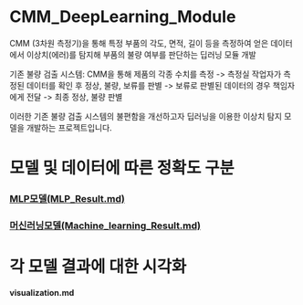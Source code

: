# CMM_DeepLearning_Module


CMM (3차원 측정기)을 통해 특정 부품의 각도, 면적, 길이 등을 측정하여 얻은 데이터에서
이상치(에러)를 탐지해 부품의 불량 여부를 판단하는 딥러닝 모듈 개발

기존 불량 검출 시스템:
CMM을 통해 제품의 각종 수치를 측정 -> 측정실 작업자가 측정된 데이터를 확인 후 정상, 불량, 보류를 판별
-> 보류로 판별된  데이터의 경우 책임자에게 전달 -> 최종 정상, 불량 판별

이러한 기존 불량 검출 시스템의 불편함을 개선하고자 딥러닝을 이용한 이상치 탐지 모델을 개발하는 프로젝트입니다.

# 모델 및 데이터에 따른 정확도 구분


### [MLP모델(MLP_Result.md)](MLP_Result.md)

### [머신러닝모델(Machine_learning_Result.md)]()

# 각 모델 결과에 대한 시각화


**visualization.md**
